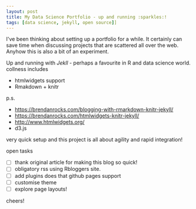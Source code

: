 ```yaml
---
layout: post
title: My Data Science Portfolio - up and running :sparkles:!
tags: [data science, jekyll, open source]]
---
```


I've been thinking about setting up a portfolio for a while. It certainly can save time when discussing projects that are scattered all over the web. Anyhow this is also a bit of an experiment.

Up and running with *Jekll* - perhaps a favourite in R and data science world.
collness includes 
 * htmlwidgets support
 * Rmakdown + knitr


p.s. 
 * https://brendanrocks.com/blogging-with-rmarkdown-knitr-jekyll/
 * https://brendanrocks.com/htmlwidgets-knitr-jekyll/
 * http://www.htmlwidgets.org/
 * d3.js

very quick setup and this project is all about agility and rapid integration!

open tasks
 - [ ] thank original article for making this blog so quick!
 - [ ] obligatory rss using Rbloggers site.
 - [ ] add plugins does that github pages support
 - [ ] customise theme 
 - [ ] explore page layouts!

cheers!
